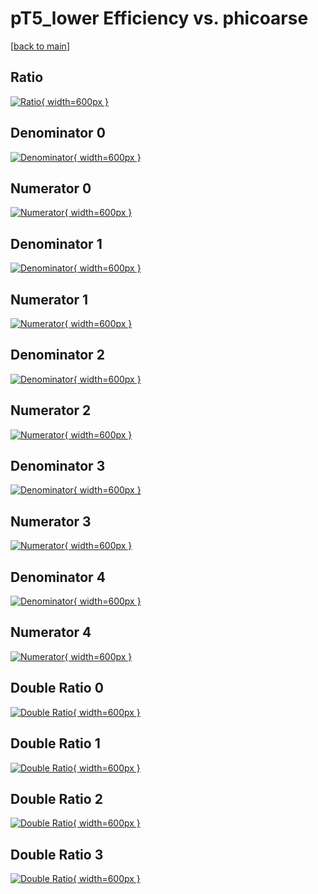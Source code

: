 # pT5_lower Efficiency vs. phicoarse

[[back to main](./)]



## Ratio

[![Ratio](../mtv/var/pT5_lower_vtr_321_-1_eff_phicoarse.png){ width=600px }](../mtv/var/pT5_lower_vtr_321_-1_eff_phicoarse.pdf)

## Denominator 0

[![Denominator](../mtv/den/pT5_lower_vtr_321_-1_eff_phicoarse_den0.png){ width=600px }](../mtv/den/pT5_lower_vtr_321_-1_eff_phicoarse_den0.pdf)

## Numerator 0

[![Numerator](../mtv/num/pT5_lower_vtr_321_-1_eff_phicoarse_num0.png){ width=600px }](../mtv/num/pT5_lower_vtr_321_-1_eff_phicoarse_num0.pdf)

## Denominator 1

[![Denominator](../mtv/den/pT5_lower_vtr_321_-1_eff_phicoarse_den1.png){ width=600px }](../mtv/den/pT5_lower_vtr_321_-1_eff_phicoarse_den1.pdf)

## Numerator 1

[![Numerator](../mtv/num/pT5_lower_vtr_321_-1_eff_phicoarse_num1.png){ width=600px }](../mtv/num/pT5_lower_vtr_321_-1_eff_phicoarse_num1.pdf)

## Denominator 2

[![Denominator](../mtv/den/pT5_lower_vtr_321_-1_eff_phicoarse_den2.png){ width=600px }](../mtv/den/pT5_lower_vtr_321_-1_eff_phicoarse_den2.pdf)

## Numerator 2

[![Numerator](../mtv/num/pT5_lower_vtr_321_-1_eff_phicoarse_num2.png){ width=600px }](../mtv/num/pT5_lower_vtr_321_-1_eff_phicoarse_num2.pdf)

## Denominator 3

[![Denominator](../mtv/den/pT5_lower_vtr_321_-1_eff_phicoarse_den3.png){ width=600px }](../mtv/den/pT5_lower_vtr_321_-1_eff_phicoarse_den3.pdf)

## Numerator 3

[![Numerator](../mtv/num/pT5_lower_vtr_321_-1_eff_phicoarse_num3.png){ width=600px }](../mtv/num/pT5_lower_vtr_321_-1_eff_phicoarse_num3.pdf)

## Denominator 4

[![Denominator](../mtv/den/pT5_lower_vtr_321_-1_eff_phicoarse_den4.png){ width=600px }](../mtv/den/pT5_lower_vtr_321_-1_eff_phicoarse_den4.pdf)

## Numerator 4

[![Numerator](../mtv/num/pT5_lower_vtr_321_-1_eff_phicoarse_num4.png){ width=600px }](../mtv/num/pT5_lower_vtr_321_-1_eff_phicoarse_num4.pdf)

## Double Ratio 0

[![Double Ratio](../mtv/ratio/pT5_lower_vtr_321_-1_eff_phicoarse_ratio0.png){ width=600px }](../mtv/ratio/pT5_lower_vtr_321_-1_eff_phicoarse_ratio0.pdf)

## Double Ratio 1

[![Double Ratio](../mtv/ratio/pT5_lower_vtr_321_-1_eff_phicoarse_ratio1.png){ width=600px }](../mtv/ratio/pT5_lower_vtr_321_-1_eff_phicoarse_ratio1.pdf)

## Double Ratio 2

[![Double Ratio](../mtv/ratio/pT5_lower_vtr_321_-1_eff_phicoarse_ratio2.png){ width=600px }](../mtv/ratio/pT5_lower_vtr_321_-1_eff_phicoarse_ratio2.pdf)

## Double Ratio 3

[![Double Ratio](../mtv/ratio/pT5_lower_vtr_321_-1_eff_phicoarse_ratio3.png){ width=600px }](../mtv/ratio/pT5_lower_vtr_321_-1_eff_phicoarse_ratio3.pdf)

